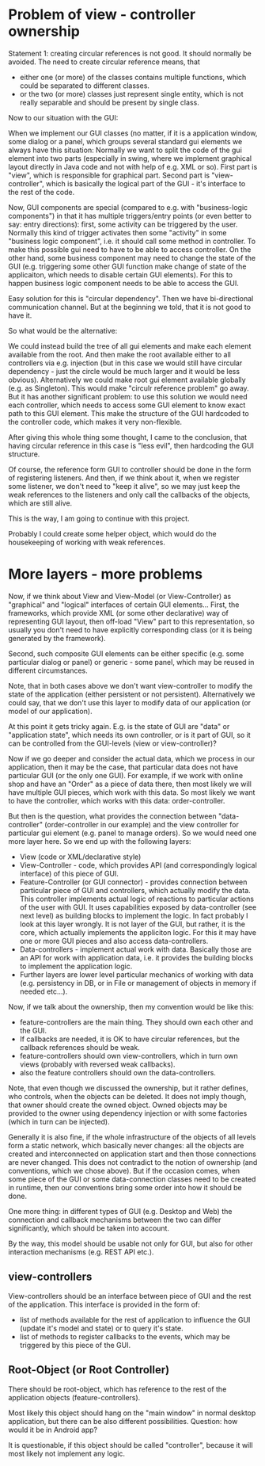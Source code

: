 # Problem of view - controller ownership

Statement 1: creating circular references is not good. It should normally
be avoided. The need to create circular reference means, that
 - either one (or more) of the classes contains multiple functions, which could
   be separated to different classes.
 - or the two (or more) classes just represent single entity, which is not
   really separable and should be present by single class.

Now to our situation with the GUI:

When we implement our GUI classes (no matter, if it is a application
window, some dialog or a panel, which groups several standard gui
elements we always have this situation: Normally we want to split
the code of the gui element into two parts (especially in swing,
where we implement graphical layout directly in Java code and not
with help of e.g. XML or so). First part is "view", which is responsible
for graphical part. Second part is "view-controller", which is
basically the logical part of the GUI - it's interface to the
rest of the code.

Now, GUI components are special (compared to e.g. with "business-logic components")
in that it has multiple triggers/entry points (or even better to say:
entry directions): first, some activity can be triggered by the user.
Normally this kind of trigger activates then some "activity" in some
"business logic component", i.e. it should call some method in controller.
To make this possible gui need to have to be able to access controller.
On the other hand, some business component may need to change the state
of the GUI (e.g. triggering some other GUI function make change of state
of the applicaiton, which needs to disable certain GUI elements). For this
to happen business logic component needs to be able to access the GUI.

Easy solution for this is "circular dependency". Then we have bi-directional
communication channel. But at the beginning we told, that it is not good
to have it.

So what would be the alternative:

We could instead build the tree of all gui elements and make each element
available from the root. And then make the root available either to all
controllers via e.g. injection (but in this case we would still have circular
dependency - just the circle would be much larger and it would be less obvious).
Alternatively we could make root gui element available globally (e.g. as Singleton).
This would make "circulr reference problem" go away. But it has another significant
problem: to use this solution we would need each controller, which needs
to access some GUI element to know exact path to this GUI element. This
make the structure of the GUI hardcoded to the controller code, which makes
it very non-flexible.

After giving this whole thing some thought, I came to the conclusion, that
having circular reference in this case is "less evil", then hardcoding the
GUI structure.

Of course, the reference form GUI to controller should be done in the form
of registering listeners. And then, if we think about it, when we register
some listener, we don't need to "keep it alive", so we may just keep the
weak references to the listeners and only call the callbacks of the objects,
which are still alive.

This is the way, I am going to continue with this project.

Probably I could create some helper object, which would do the housekeeping
of working with weak references.



# More layers - more problems

Now, if we think about View and View-Model (or View-Controller) as "graphical" 
and "logical" interfaces of certain GUI elements... First, the frameworks, which
provide XML (or some other declarative) way of representing GUI layout, then
off-load "View" part to this representation, so usually you don't need to have
explicitly corresponding class (or it is being generated by the framework).

Second, such composite GUI elements can be either specific (e.g. some particular
dialog or panel) or generic - some panel, which may be reused in different
circumstances.

Note, that in both cases above we don't want view-controller to modify the
state of the application (either persistent or not persistent). Alternatively
we could say, that we don't use this layer to modify data of our application
(or model of our application).

At this point it gets tricky again. E.g. is the state of GUI are "data" or
"application state", which needs its own controller, or is it part of GUI,
so it can be controlled from the GUI-levels (view or view-controller)?

Now if we go deeper and consider the actual data, which we process in our
application, then it may be the case, that particular data does not have
particular GUI (or the only one GUI). For example, if we work with online
shop and have an "Order" as a piece of data there, then most likely we will
have multiple GUI pieces, which work with this data. So most likely we want
to have the controller, which works with this data: order-controller.

But then is the question, what provides the connection between "data-controller"
(order-controller in our example) and the view controller for particular
gui element (e.g. panel to manage orders). So we would need one more layer
here. So we end up with the following layers:

- View (code or XML/declarative style)
- View-Controller - code, which provides API (and correspondingly logical 
  interface) of this piece of GUI.
- Feature-Controller (or GUI connector) - provides connection between particular
  piece of GUI and controllers, which actually modify the data. This controller
  implements actual logic of reactions to particular actions of the user
  with GUI. It uses capabilities exposed by data-controller (see next level)
  as building blocks to implement the logic.
  In fact probably I look at this layer wrongly. It is not layer of the GUI,
  but rather, it is the core, which actually implements the appliciton logic.
  For this it may have one or more GUI pieces and also access data-controllers.
- Data-controllers - implement actual work with data. Basically those are
  an API for work with application data, i.e. it provides the building
  blocks to implement the application logic.
- Further layers are lower level particular mechanics of working with data
  (e.g. persistency in DB, or in File or management of objects in memory if
  needed etc...).


Now, if we talk about the ownership, then my convention would be like this:

- feature-controllers are the main thing. They should own each other and
  the GUI.
- If callbacks are needed, it is OK to have circular references, but the
  callback references should be weak.
- feature-controllers should own view-controllers, which in turn own
  views (probably with reversed weak callbacks).
- also the feature controllers should own the data-controllers.

Note, that even though we discussed the ownership, but it rather defines,
who controls, when the objects can be deleted. It does not imply though,
that owner should create the owned object. Owned objects may be provided
to the owner using dependency injection or with some factories (which
in turn can be injected).

Generally it is also fine, if the whole infrastructure of the objects
of all levels form a static network, which basically never changes:
all the objects are created and interconnected on application start
and then those connections are never changed. This does not contradict
to the notion of ownership (and conventions, which we chose above).
But if the occasion comes, when some piece of the GUI or some 
data-connection classes need to be created in runtime, then our conventions
bring some order into how it should be done.

One more thing: in different types of GUI (e.g. Desktop and Web) the
connection and callback mechanisms between the two can differ
significantly, which should be taken into account.

By the way, this model should be usable not only for GUI, but also for
other interaction mechanisms (e.g. REST API etc.).



## view-controllers

View-controllers should be an interface between piece of GUI and the
rest of the application. This interface is provided in the form of:
- list of methods available for the rest of application to influence
  the GUI (update it's model and state) or to query it's state.
- list of methods to register callbacks to the events, which may be
  triggered by this piece of the GUI.



## Root-Object (or Root Controller)

There should be root-object, which has reference to the rest of the
application objects (feature-controllers).

Most likely this object should hang on the "main window" in normal
desktop application, but there can be also different possibilities.
Question: how would it be in Android app?

It is questionable, if this object should be called "controller",
because it will most likely not implement any logic.